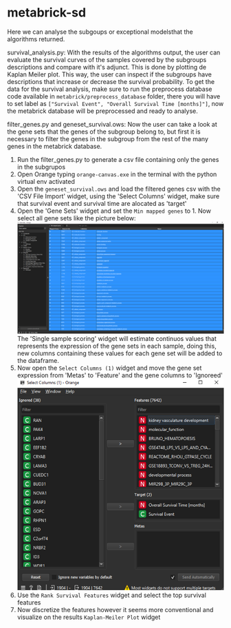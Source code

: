 # metabrick-sd
Here we can analyse the subgoups or exceptional modelsthat the algorithms returned.

survival_analysis.py: With the results of the algorithms output, the user can evaluate the survival curves of the samples covered by the subgroups descriptions and compare with it's adjunct. This is done by plotting de Kaplan Meiler plot. This way, the user can inspect if the subgroups have descriptions that increase or decrease the survival probability. To get the data for the survival analysis, make sure to run the preprocess database code available in `metabrick/preprocess_database` folder, there you will have to set label as `["Survival Event", "Overall Survival Time [months]"]`, now the metabrick database will be preprocessed and ready to analyse.

filter_genes.py and geneset_survival.ows: Now the user can take a look at the gene sets that the genes of the subgroup belong to, but first it is necessary to filter the genes in the subgroup from the rest of the many genes in the metabrick database. 
1) Run the filter_genes.py to generate a csv file containing only the genes in the subgrupos
2) Open Orange typing `orange-canvas.exe` in the terminal with the python virtual env activated
3) Open the `geneset_survival.ows` and load the filtered genes csv with the 'CSV File Import' widget, using the 'Select Columns' widget, make sure that survival event and survival time are alocated as 'target'
4) Open the 'Gene Sets' widget and set the `Min mapped genes` to 1. Now select all gene sets like the picture below:
![alt text](image.png)
The 'Single sample scoring' widget will estimate continuos values that represents the expression of the gene sets in each sample, doing this, new columns containing these values for each gene set will be added to the dataframe.
5) Now open the `Select Columns (1)` widget and move the gene set expression from 'Metas' to 'Feature' and the gene columns to 'Ignoreed'
![alt text](image-1.png)
6) Use the `Rank Survival Features` widget and select the top survival features
7) Now discretize the features however it seems more conventional and visualize on the results `Kaplan-Meiler Plot` widget